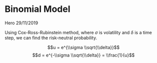 Binomial Model
================
Hero
29/11/2019

Using Cox-Ross-Rubinstein method, where *σ* is volatility and *δ* is a time step, we can find the risk-neutral probability.

$$u = e^{\\sigma \\sqrt{\\delta}}$$
$$d = e^{-\\sigma \\sqrt{\\delta}} = \\frac{1}{u}$$
